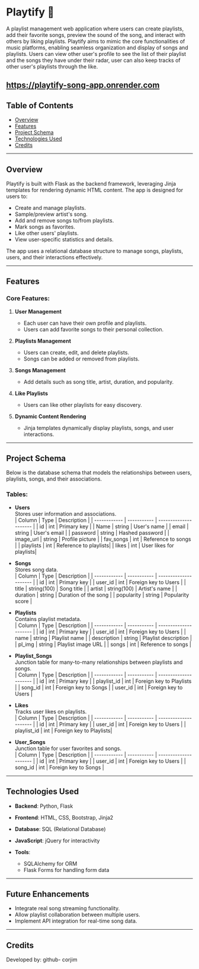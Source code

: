 # Playtify 🎵  
A playlist management web application where users can create playlists, add their favorite songs, preview the sound of the song, and interact with others by liking playlists. Playtify aims to mimic the core functionalities of music platforms, enabling seamless organization and display of songs and playlists. Users can view other user's profile to see the list of their playlist and the songs they have under their radar, user can also keep tracks of other user's playlists through the like.

https://playtify-song-app.onrender.com
---

## Table of Contents
- [Overview](#overview)
- [Features](#features)
- [Project Schema](#project-schema)
- [Technologies Used](#technologies-used)
- [Credits](#credits)

---

## Overview  
Playtify is built with Flask as the backend framework, leveraging Jinja templates for rendering dynamic HTML content. The app is designed for users to:
- Create and manage playlists.
- Sample/preview artist's song.
- Add and remove songs to/from playlists.
- Mark songs as favorites.
- Like other users' playlists.
- View user-specific statistics and details.

The app uses a relational database structure to manage songs, playlists, users, and their interactions effectively.

---

## Features

### Core Features:
1. **User Management**  
   - Each user can have their own profile and playlists.
   - Users can add favorite songs to their personal collection.

2. **Playlists Management**  
   - Users can create, edit, and delete playlists.
   - Songs can be added or removed from playlists.

3. **Songs Management**  
   - Add details such as song title, artist, duration, and popularity.

4. **Like Playlists**  
   - Users can like other playlists for easy discovery.

5. **Dynamic Content Rendering**  
   - Jinja templates dynamically display playlists, songs, and user interactions.

---

## Project Schema

Below is the database schema that models the relationships between users, playlists, songs, and their associations.

### Tables:
- **Users**  
   Stores user information and associations.  
   | Column       | Type        | Description           |
   | ------------ | ----------- | --------------------- |
   | id           | int         | Primary key           |
   | Name         | string      | User's name           |
   | email        | string      | User's email          |
   | password     | string      | Hashed password       |
   | image_url    | string      | Profile picture       |
   | fav_songs    | int         | Reference to songs    |
   | playlists    | int         | Reference to playlists|
   | likes        | int         | User likes for playlists|

- **Songs**  
   Stores song data.  
   | Column       | Type        | Description           |
   | ------------ | ----------- | --------------------- |
   | id           | int         | Primary key           |
   | user_id      | int         | Foreign key to Users  |
   | title        | string(100) | Song title            |
   | artist       | string(100) | Artist's name         |
   | duration     | string      | Duration of the song  |
   | popularity   | string      | Popularity score      |

- **Playlists**  
   Contains playlist metadata.  
   | Column       | Type        | Description           |
   | ------------ | ----------- | --------------------- |
   | id           | int         | Primary key           |
   | user_id      | int         | Foreign key to Users  |
   | name         | string      | Playlist name         |
   | description  | string      | Playlist description  |
   | pl_img       | string      | Playlist image URL    |
   | songs        | int         | Reference to songs    |

- **Playlist_Songs**  
   Junction table for many-to-many relationships between playlists and songs.  
   | Column       | Type        | Description           |
   | ------------ | ----------- | --------------------- |
   | id           | int         | Primary key           |
   | playlist_id  | int         | Foreign key to Playlists |
   | song_id      | int         | Foreign key to Songs  |
   | user_id      | int         | Foreign key to Users  |

- **Likes**  
   Tracks user likes on playlists.  
   | Column       | Type        | Description           |
   | ------------ | ----------- | --------------------- |
   | id           | int         | Primary key           |
   | user_id      | int         | Foreign key to Users  |
   | playlist_id  | int         | Foreign key to Playlists|

- **User_Songs**  
   Junction table for user favorites and songs.  
   | Column       | Type        | Description           |
   | ------------ | ----------- | --------------------- |
   | id           | int         | Primary key           |
   | user_id      | int         | Foreign key to Users  |
   | song_id      | int         | Foreign key to Songs  |

---

## Technologies Used

- **Backend**: Python, Flask  
- **Frontend**: HTML, CSS, Bootstrap, Jinja2  
- **Database**: SQL (Relational Database)  
- **JavaScript**: jQuery for interactivity  

- **Tools**:  
   - SQLAlchemy for ORM  
   - Flask Forms for handling form data  
---

## Future Enhancements
- Integrate real song streaming functionality.
- Allow playlist collaboration between multiple users.
- Implement API integration for real-time song data.
---

## Credits  
Developed by: github- corjim
